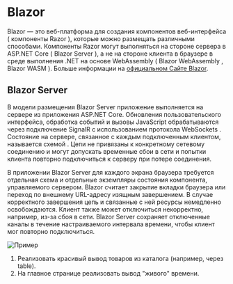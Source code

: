 # Blazor

Blazor — это веб-платформа для создания компонентов веб-интерфейса ( компоненты Razor ), которые можно размещать различными способами. Компоненты Razor могут выполняться на стороне сервера в ASP.NET Core ( Blazor Server ), а не на стороне клиента в браузере в среде выполнения .NET на основе WebAssembly ( Blazor WebAssembly , Blazor WASM ).  Больше информации на [официальном Сайте Blazor](https://dotnet.microsoft.com/en-us/apps/aspnet/web-apps/blazor).

## Blazor Server

В модели размещения Blazor Server приложение выполняется на сервере из приложения ASP.NET Core. Обновления пользовательского интерфейса, обработка событий и вызовы JavaScript обрабатываются через подключение SignalR с использованием протокола WebSockets . Состояние на сервере, связанное с каждым подключенным клиентом, называется схемой . Цепи не привязаны к конкретному сетевому соединению и могут допускать временные сбои в сети и попытки клиента повторно подключиться к серверу при потере соединения.

В приложении Blazor Server для каждого экрана браузера требуется отдельная схема и отдельные экземпляры состояния компонента, управляемого сервером. Blazor считает закрытие вкладки браузера или переход по внешнему URL-адресу изящным завершением. В случае корректного завершения цепь и связанные с ней ресурсы немедленно освобождаются. Клиент также может отключиться некорректно, например, из-за сбоя в сети. Blazor Server сохраняет отключенные каналы в течение настраиваемого интервала времени, чтобы клиент мог повторно подключиться.


![Пример](https://learn.microsoft.com/en-us/aspnet/core/blazor/hosting-models/_static/blazor-server.png?view=aspnetcore-7.0)

1. Реализовать красивый вывод товаров из каталога (например, через table).
2. На главное странице реализовать вывод "живого" времени.
